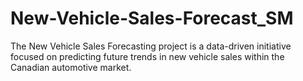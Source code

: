 # New-Vehicle-Sales-Forecast_SM
The New Vehicle Sales Forecasting project is a data-driven initiative focused on predicting future trends in new vehicle sales within the Canadian automotive market. 
